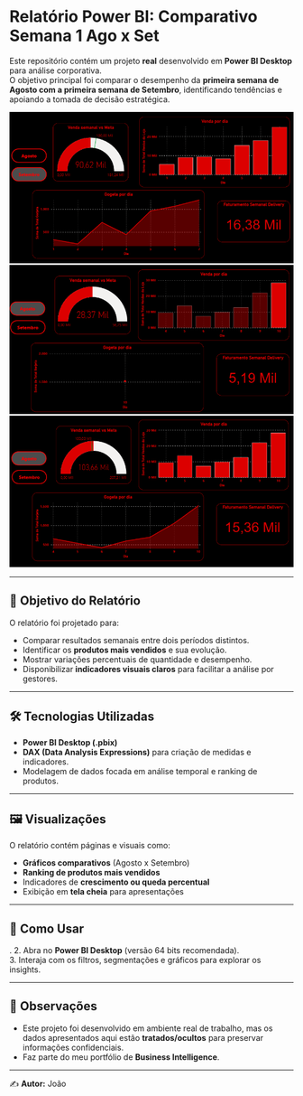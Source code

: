 # Relatório Power BI: Comparativo Semana 1 Ago x Set

Este repositório contém um projeto **real** desenvolvido em **Power BI Desktop** para análise corporativa.  
O objetivo principal foi comparar o desempenho da **primeira semana de Agosto com a primeira semana de Setembro**, identificando tendências e apoiando a tomada de decisão estratégica.

![Foto 1](/Foto1.png)
![Foto 2](/Foto2.png)
![Foto 3](/Foto3.png)

---

## 🎯 Objetivo do Relatório
O relatório foi projetado para:
- Comparar resultados semanais entre dois períodos distintos.  
- Identificar os **produtos mais vendidos** e sua evolução.  
- Mostrar variações percentuais de quantidade e desempenho.  
- Disponibilizar **indicadores visuais claros** para facilitar a análise por gestores.  

---

## 🛠️ Tecnologias Utilizadas
- **Power BI Desktop (.pbix)**  
- **DAX (Data Analysis Expressions)** para criação de medidas e indicadores.  
- Modelagem de dados focada em análise temporal e ranking de produtos.  

---

## 🖼️ Visualizações
O relatório contém páginas e visuais como:
- **Gráficos comparativos** (Agosto x Setembro)  
- **Ranking de produtos mais vendidos**  
- Indicadores de **crescimento ou queda percentual**  
- Exibição em **tela cheia** para apresentações  

---

## 🚀 Como Usar
.
2. Abra no **Power BI Desktop** (versão 64 bits recomendada).  
3. Interaja com os filtros, segmentações e gráficos para explorar os insights.  

---

## 📌 Observações
- Este projeto foi desenvolvido em ambiente real de trabalho, mas os dados apresentados aqui estão **tratados/ocultos** para preservar informações confidenciais.  
- Faz parte do meu portfólio de **Business Intelligence**.  

---

✍️ **Autor:** João



